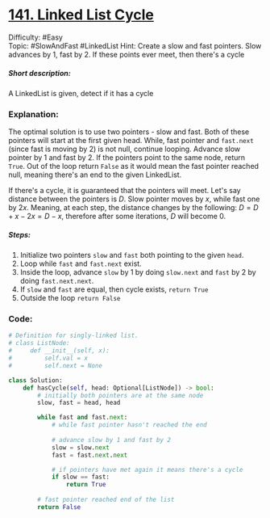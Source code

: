 # [141. Linked List Cycle](https://leetcode.com/problems/linked-list-cycle/)

Difficulty: #Easy  
Topic: #SlowAndFast #LinkedList 
Hint: Create a slow and fast pointers. Slow advances by 1, fast by 2. If these points ever meet, then there's a cycle

##### Short description:
A LinkedList is given, detect if it has a cycle

### Explanation:

The optimal solution is to use two pointers - slow and fast. Both of these pointers will start at the first given head. While, fast pointer and `fast.next` (since fast is moving by 2) is not null, continue looping. Advance slow pointer by 1 and fast by 2. If the pointers point to the same node, return `True`. Out of the loop return `False` as it would mean the fast pointer reached null, meaning there's an end to the given LinkedList. 

If there's a cycle, it is guaranteed that the pointers will meet. Let's say distance between the pointers is $D$. Slow pointer moves by $x$, while fast one by $2x$. Meaning, at each step, the distance changes by the following: $D = D + x - 2x = D - x$, therefore after some iterations, $D$ will become 0.

##### Steps:

1. Initialize two pointers `slow` and `fast` both pointing to the given `head`.
2. Loop while `fast` and `fast.next` exist.
3. Inside the loop, advance `slow` by 1 by doing `slow.next` and `fast` by 2 by doing `fast.next.next`.
4. If `slow` and `fast` are equal, then cycle exists, `return True`
5. Outside the loop `return False`


### Code:

```python
# Definition for singly-linked list.
# class ListNode:
#     def __init__(self, x):
#         self.val = x
#         self.next = None

class Solution:
    def hasCycle(self, head: Optional[ListNode]) -> bool:
        # initially both pointers are at the same node
        slow, fast = head, head

        while fast and fast.next:
            # while fast pointer hasn't reached the end
            
            # advance slow by 1 and fast by 2
            slow = slow.next
            fast = fast.next.next

            # if pointers have met again it means there's a cycle
            if slow == fast:
                return True
        
        # fast pointer reached end of the list
        return False
```
